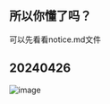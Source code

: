 ## 所以你懂了吗？
可以先看看notice.md文件

## 20240426
![image](https://github.com/Cunninger/sunhotel/assets/113076850/92ad969a-6568-42cd-b636-d41b4b50638e)

